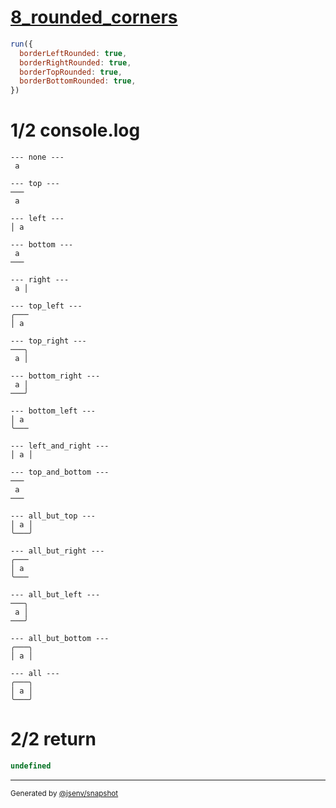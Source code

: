 # [8_rounded_corners](../../table_1_cell.test.mjs#L164)

```js
run({
  borderLeftRounded: true,
  borderRightRounded: true,
  borderTopRounded: true,
  borderBottomRounded: true,
})
```

# 1/2 console.log

```console
--- none ---
 a 

--- top ---
───
 a 

--- left ---
│ a 

--- bottom ---
 a 
───

--- right ---
 a │

--- top_left ---
╭───
│ a 

--- top_right ---
───╮
 a │

--- bottom_right ---
 a │
───╯

--- bottom_left ---
│ a 
╰───

--- left_and_right ---
│ a │

--- top_and_bottom ---
───
 a 
───

--- all_but_top ---
│ a │
╰───╯

--- all_but_right ---
╭───
│ a 
╰───

--- all_but_left ---
───╮
 a │
───╯

--- all_but_bottom ---
╭───╮
│ a │

--- all ---
╭───╮
│ a │
╰───╯

```

# 2/2 return

```js
undefined
```

---

<sub>
  Generated by <a href="https://github.com/jsenv/core/tree/main/packages/independent/snapshot">@jsenv/snapshot</a>
</sub>
